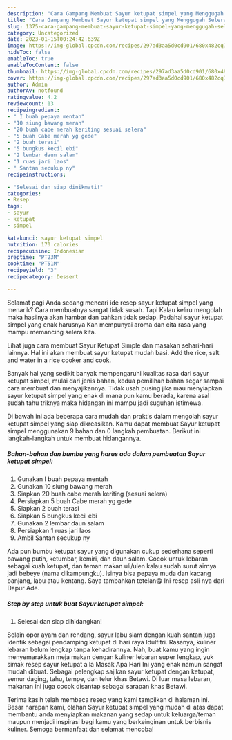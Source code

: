 ```yaml
---
description: "Cara Gampang Membuat Sayur ketupat simpel yang Menggugah Selera, Buat Buka Puasa}"
title: "Cara Gampang Membuat Sayur ketupat simpel yang Menggugah Selera, Buat Buka Puasa}"
slug: 1375-cara-gampang-membuat-sayur-ketupat-simpel-yang-menggugah-selera-buat-buka-puasa
category: Uncategorized
date: 2023-01-15T00:24:42.639Z
image: https://img-global.cpcdn.com/recipes/297ad3aa5d0cd901/680x482cq70/sayur-ketupat-simpel-foto-resep-utama.jpg
hideToc: false
enableToc: true
enableTocContent: false
thumbnail: https://img-global.cpcdn.com/recipes/297ad3aa5d0cd901/680x482cq70/sayur-ketupat-simpel-foto-resep-utama.jpg
cover: https://img-global.cpcdn.com/recipes/297ad3aa5d0cd901/680x482cq70/sayur-ketupat-simpel-foto-resep-utama.jpg
author: Admin
authorAv: notfound
ratingvalue: 4.2
reviewcount: 13
recipeingredient:
- " I buah pepaya mentah"
- "10 siung bawang merah"
- "20 buah cabe merah keriting sesuai selera"
- "5 buah Cabe merah yg gede"
- "2 buah terasi"
- "5 bungkus kecil ebi"
- "2 lembar daun salam"
- "1 ruas jari laos"
- " Santan secukup ny"
recipeinstructions:

- "Selesai dan siap dinikmati!"
categories:
- Resep
tags:
- sayur
- ketupat
- simpel

katakunci: sayur ketupat simpel 
nutrition: 170 calories
recipecuisine: Indonesian
preptime: "PT23M"
cooktime: "PT51M"
recipeyield: "3"
recipecategory: Dessert

---
```



Selamat pagi Anda sedang mencari ide resep sayur ketupat simpel yang menarik? Cara membuatnya sangat tidak susah. Tapi Kalau keliru mengolah maka hasilnya akan hambar dan bahkan tidak sedap. Padahal sayur ketupat simpel yang enak harusnya Kan mempunyai aroma dan cita rasa yang mampu memancing selera kita.


Lihat juga cara membuat Sayur Ketupat Simple dan masakan sehari-hari lainnya. Hal ini akan membuat sayur ketupat mudah basi. Add the rice, salt and water in a rice cooker and cook.

Banyak hal yang sedikit banyak mempengaruhi kualitas rasa dari sayur ketupat simpel, mulai dari jenis bahan, kedua pemilihan bahan segar sampai cara membuat dan menyajikannya. Tidak usah pusing jika mau menyiapkan sayur ketupat simpel yang enak di mana pun kamu berada, karena asal sudah tahu triknya maka hidangan ini mampu jadi suguhan istimewa.


Di bawah ini ada beberapa cara mudah dan praktis dalam mengolah sayur ketupat simpel yang siap dikreasikan. Kamu dapat membuat Sayur ketupat simpel menggunakan 9 bahan dan 0 langkah pembuatan. Berikut ini langkah-langkah untuk membuat hidangannya.

<!--inarticleads1-->

##### Bahan-bahan dan bumbu yang harus ada dalam pembuatan Sayur ketupat simpel:

1. Gunakan  I buah pepaya mentah
1. Gunakan 10 siung bawang merah
1. Siapkan 20 buah cabe merah keriting (sesuai selera)
1. Persiapkan 5 buah Cabe merah yg gede
1. Siapkan 2 buah terasi
1. Siapkan 5 bungkus kecil ebi
1. Gunakan 2 lembar daun salam
1. Persiapkan 1 ruas jari laos
1. Ambil  Santan secukup ny


Ada pun bumbu ketupat sayur yang digunakan cukup sederhana seperti bawang putih, ketumbar, kemiri, dan daun salam. Cocok untuk lebaran sebagai kuah ketupat, dan teman makan uli/ulen kalau sudah surut airnya jadi bebeye (nama dikampungku). Isinya bisa pepaya muda dan kacang panjang, labu atau kentang. Saya tambahkan tetelan😋 Ini resep asli nya dari Dapur Ade. 

<!--inarticleads2-->

##### Step by step untuk buat Sayur ketupat simpel:


1. Selesai dan siap dihidangkan!

Selain opor ayam dan rendang, sayur labu siam dengan kuah santan juga identik sebagai pendamping ketupat di hari raya Idulfitri. Rasanya, kuliner lebaran belum lengkap tanpa kehadirannya. Nah, buat kamu yang ingin menyemarakkan meja makan dengan kuliner lebaran super lengkap, yuk simak resep sayur ketupat a la Masak Apa Hari Ini yang enak namun sangat mudah dibuat. Sebagai pelengkap sajikan sayur ketupat dengan ketupat, semur daging, tahu, tempe, dan telur khas Betawi. Di luar masa lebaran, makanan ini juga cocok disantap sebagai sarapan khas Betawi. 

Terima kasih telah membaca resep yang kami tampilkan di halaman ini. Besar harapan kami, olahan Sayur ketupat simpel yang mudah di atas dapat membantu anda menyiapkan makanan yang sedap untuk keluarga/teman maupun menjadi inspirasi bagi kamu yang berkeinginan untuk berbisnis kuliner. Semoga bermanfaat dan selamat mencoba!
